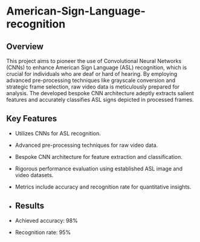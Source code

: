 # American-Sign-Language-recognition

## Overview
This project aims to pioneer the use of Convolutional Neural Networks (CNNs) to enhance American Sign Language (ASL) recognition, which is crucial for individuals who are deaf or hard of hearing. By employing advanced pre-processing techniques like grayscale conversion and strategic frame selection, raw video data is meticulously prepared for analysis. The developed bespoke CNN architecture adeptly extracts salient features and accurately classifies ASL signs depicted in processed frames.

## Key Features
- Utilizes CNNs for ASL recognition.
- Advanced pre-processing techniques for raw video data.
- Bespoke CNN architecture for feature extraction and classification.
- Rigorous performance evaluation using established ASL image and video datasets.
- Metrics include accuracy and recognition rate for quantitative insights.

- ## Results
- Achieved accuracy: 98%
- Recognition rate: 95%
